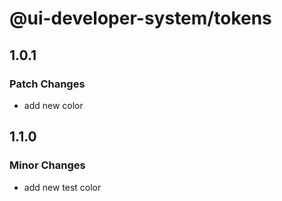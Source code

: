 # @ui-developer-system/tokens

## 1.0.1

### Patch Changes

- add new color

## 1.1.0

### Minor Changes

- add new test color
